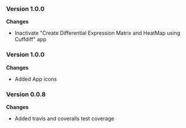 ### Version 1.0.0
__Changes__
- Inactivate "Create Differential Expression Matrix and HeatMap using Cuffdiff" app

### Version 1.0.0
__Changes__
- Added App icons

### Version 0.0.8
__Changes__
- Added travis and coveralls test coverage